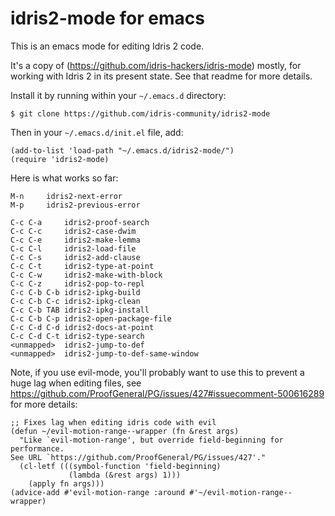 # idris2-mode for emacs

This is an emacs mode for editing Idris 2 code.

It's a copy of (https://github.com/idris-hackers/idris-mode) mostly, for working with Idris 2 in its
present state.  See that readme for more details.

Install it by running within your `~/.emacs.d` directory:
```
$ git clone https://github.com/idris-community/idris2-mode
```

Then in your `~/.emacs.d/init.el` file, add:
```
(add-to-list 'load-path "~/.emacs.d/idris2-mode/")
(require 'idris2-mode)
```

Here is what works so far:
```
M-n		idris2-next-error
M-p		idris2-previous-error

C-c C-a		idris2-proof-search
C-c C-c		idris2-case-dwim
C-c C-e		idris2-make-lemma
C-c C-l		idris2-load-file
C-c C-s		idris2-add-clause
C-c C-t		idris2-type-at-point
C-c C-w		idris2-make-with-block
C-c C-z		idris2-pop-to-repl
C-c C-b C-b	idris2-ipkg-build
C-c C-b C-c	idris2-ipkg-clean
C-c C-b TAB	idris2-ipkg-install
C-c C-b C-p	idris2-open-package-file
C-c C-d C-d	idris2-docs-at-point
C-c C-d C-t	idris2-type-search
<unmapped>  idris2-jump-to-def
<unmapped>  idris2-jump-to-def-same-window
```

Note, if you use evil-mode, you'll probably want to use this to prevent a huge lag when editing
files, see https://github.com/ProofGeneral/PG/issues/427#issuecomment-500616289 for more details:

```
;; Fixes lag when editing idris code with evil
(defun ~/evil-motion-range--wrapper (fn &rest args)
  "Like `evil-motion-range', but override field-beginning for performance.
See URL `https://github.com/ProofGeneral/PG/issues/427'."
  (cl-letf (((symbol-function 'field-beginning)
             (lambda (&rest args) 1)))
    (apply fn args)))
(advice-add #'evil-motion-range :around #'~/evil-motion-range--wrapper)
```
